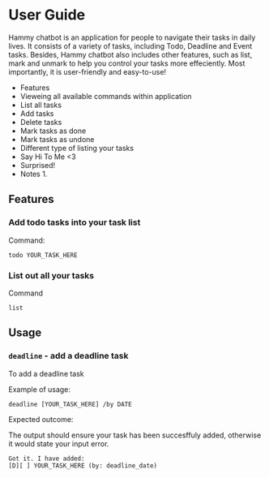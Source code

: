 # User Guide

Hammy chatbot is an application for people to navigate their tasks in daily lives. It consists of a variety of tasks, including Todo, Deadline and Event tasks. Besides, Hammy chatbot also includes other features, such as list, mark and unmark to help you control your tasks more effeciently. Most importantly, it is user-friendly and easy-to-use!

* Features
 * Vieweing all available commands within application
 * List all tasks
 * Add tasks
 * Delete tasks
 * Mark tasks as done
 * Mark tasks as undone
 * Different type of listing your tasks
 * Say Hi To Me <3
 * Surprised!
* Notes
   1.


## Features 

### Add todo tasks into your task list

Command: 
```
todo YOUR_TASK_HERE
```

### List out all your tasks

Command
```
list
```

## Usage

### `deadline` - add a deadline task

To add a deadline task

Example of usage: 

`deadline [YOUR_TASK_HERE] /by DATE`

Expected outcome:

The output should ensure your task has been succesffuly added, otherwise it would state your input error.

```
Got it. I have added:
[D][ ] YOUR_TASK_HERE (by: deadline_date)
```
